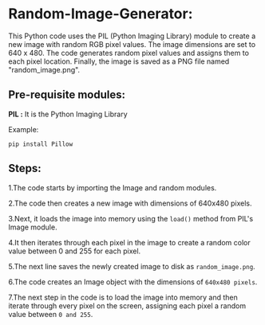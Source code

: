# Random-Image-Generator:
This Python code uses the PIL (Python Imaging Library) module to create a new image with random RGB pixel values. The image dimensions are set to 640 x 480. The code generates random pixel values and assigns them to each pixel location. Finally, the image is saved as a PNG file named "random_image.png".

## Pre-requisite modules:
**PIL :** It is the Python Imaging Library

  Example:

` pip install Pillow `

## Steps:
1.The code starts by importing the Image and random modules.
 
2.The code then creates a new image with dimensions of 640x480 pixels.
 
3.Next, it loads the image into memory using the `load()` method from PIL's Image module.
 
4.It then iterates through each pixel in the image to create a random color value between 0 and 255 for each pixel.
 
5.The next line saves the newly created image to disk as `random_image.png`.
 
6.The code creates an Image object with the dimensions of `640x480 pixels`.
 
7.The next step in the code is to load the image into memory and then iterate through every pixel on the screen, assigning each pixel a random value between `0 and 255`.
